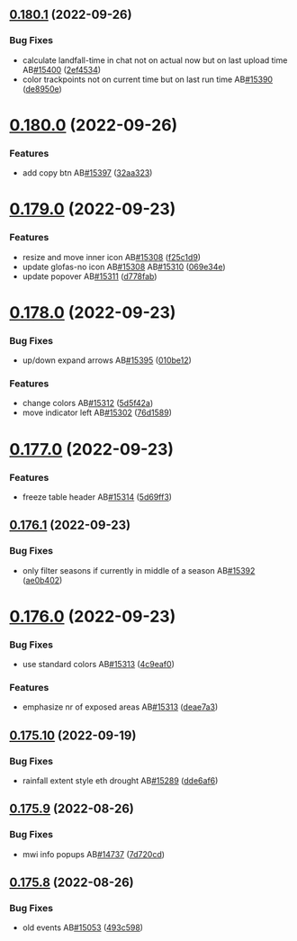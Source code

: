 ## [0.180.1](https://github.com/rodekruis/IBF-system/compare/v0.180.0...v0.180.1) (2022-09-26)


### Bug Fixes

* calculate landfall-time in chat not on actual now but on last upload time AB[#15400](https://github.com/rodekruis/IBF-system/issues/15400) ([2ef4534](https://github.com/rodekruis/IBF-system/commit/2ef4534ad82508a0063fa5e5ea1a03df2830220f))
* color trackpoints not on current time but on last run time AB[#15390](https://github.com/rodekruis/IBF-system/issues/15390) ([de8950e](https://github.com/rodekruis/IBF-system/commit/de8950e1e497c170bfb537458d49ab9d63e9a9ff))



# [0.180.0](https://github.com/rodekruis/IBF-system/compare/v0.179.0...v0.180.0) (2022-09-26)


### Features

* add copy btn AB[#15397](https://github.com/rodekruis/IBF-system/issues/15397) ([32aa323](https://github.com/rodekruis/IBF-system/commit/32aa323d2a9537764ea714bb389a220799cebf14))



# [0.179.0](https://github.com/rodekruis/IBF-system/compare/v0.178.0...v0.179.0) (2022-09-23)


### Features

* resize and move inner icon AB[#15308](https://github.com/rodekruis/IBF-system/issues/15308) ([f25c1d9](https://github.com/rodekruis/IBF-system/commit/f25c1d98d52797fce06e2afae879f99ff4c003bf))
* update glofas-no icon AB[#15308](https://github.com/rodekruis/IBF-system/issues/15308) AB[#15310](https://github.com/rodekruis/IBF-system/issues/15310) ([069e34e](https://github.com/rodekruis/IBF-system/commit/069e34e06ed1f42ab6fe2aa2c8044b6a9452b833))
* update popover AB[#15311](https://github.com/rodekruis/IBF-system/issues/15311) ([d778fab](https://github.com/rodekruis/IBF-system/commit/d778fabfe5e0acaba6e40a1e1fe085d00e65c0c0))



# [0.178.0](https://github.com/rodekruis/IBF-system/compare/v0.177.0...v0.178.0) (2022-09-23)


### Bug Fixes

* up/down expand arrows AB[#15395](https://github.com/rodekruis/IBF-system/issues/15395) ([010be12](https://github.com/rodekruis/IBF-system/commit/010be12f8ec5ef91a0edd481f4d0a58fe917d8d0))


### Features

* change colors AB[#15312](https://github.com/rodekruis/IBF-system/issues/15312) ([5d5f42a](https://github.com/rodekruis/IBF-system/commit/5d5f42a14f0b332dcaf7e8a02d5ee9cd56c8a3d4))
* move indicator left AB[#15302](https://github.com/rodekruis/IBF-system/issues/15302) ([76d1589](https://github.com/rodekruis/IBF-system/commit/76d1589b5ed9263f93c32157cf1bbb1169d51467))



# [0.177.0](https://github.com/rodekruis/IBF-system/compare/v0.176.1...v0.177.0) (2022-09-23)


### Features

* freeze table header AB[#15314](https://github.com/rodekruis/IBF-system/issues/15314) ([5d69ff3](https://github.com/rodekruis/IBF-system/commit/5d69ff35a014c9613a033987932a8497bd4cff9c))



## [0.176.1](https://github.com/rodekruis/IBF-system/compare/v0.176.0...v0.176.1) (2022-09-23)


### Bug Fixes

* only filter seasons if currently in middle of a season AB[#15392](https://github.com/rodekruis/IBF-system/issues/15392) ([ae0b402](https://github.com/rodekruis/IBF-system/commit/ae0b40266a6efa012cf27dd2a7eada95b0448351))



# [0.176.0](https://github.com/rodekruis/IBF-system/compare/v0.175.10...v0.176.0) (2022-09-23)


### Bug Fixes

* use standard colors AB[#15313](https://github.com/rodekruis/IBF-system/issues/15313) ([4c9eaf0](https://github.com/rodekruis/IBF-system/commit/4c9eaf02023fa2c3900a6b652f108f834d3c1e2e))


### Features

* emphasize nr of exposed areas AB[#15313](https://github.com/rodekruis/IBF-system/issues/15313) ([deae7a3](https://github.com/rodekruis/IBF-system/commit/deae7a32bb33c82e05f65b887f632f33b36e4344))



## [0.175.10](https://github.com/rodekruis/IBF-system/compare/v0.175.9...v0.175.10) (2022-09-19)


### Bug Fixes

* rainfall extent style eth drought AB[#15289](https://github.com/rodekruis/IBF-system/issues/15289) ([dde6af6](https://github.com/rodekruis/IBF-system/commit/dde6af62a8eb629a8bb27b7a678fb50df0ec1534))



## [0.175.9](https://github.com/rodekruis/IBF-system/compare/v0.175.8...v0.175.9) (2022-08-26)


### Bug Fixes

* mwi info popups AB[#14737](https://github.com/rodekruis/IBF-system/issues/14737) ([7d720cd](https://github.com/rodekruis/IBF-system/commit/7d720cda81b2b4f471152cdfd182463f6adb3196))



## [0.175.8](https://github.com/rodekruis/IBF-system/compare/v0.175.7...v0.175.8) (2022-08-26)


### Bug Fixes

* old events AB[#15053](https://github.com/rodekruis/IBF-system/issues/15053) ([493c598](https://github.com/rodekruis/IBF-system/commit/493c5989d5fe88d695ef594aa1ebe3678ec143fe))



